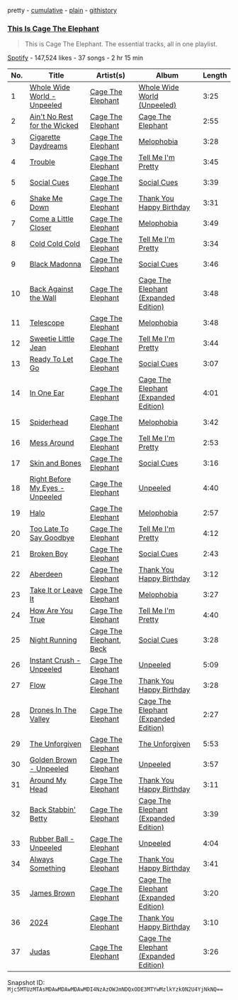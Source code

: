 pretty - [cumulative](/playlists/cumulative/37i9dQZF1DZ06evO1chrPy.md) - [plain](/playlists/plain/37i9dQZF1DZ06evO1chrPy) - [githistory](https://github.githistory.xyz/mackorone/spotify-playlist-archive/blob/main/playlists/plain/37i9dQZF1DZ06evO1chrPy)

### [This Is Cage The Elephant](https://open.spotify.com/playlist/37i9dQZF1DZ06evO1chrPy)

> This is Cage The Elephant\. The essential tracks, all in one playlist.

[Spotify](https://open.spotify.com/user/spotify) - 147,524 likes - 37 songs - 2 hr 15 min

| No. | Title | Artist(s) | Album | Length |
|---|---|---|---|---|
| 1 | [Whole Wide World \- Unpeeled](https://open.spotify.com/track/4sSWukSIqnxnUmvvA7ucFN) | [Cage The Elephant](https://open.spotify.com/artist/26T3LtbuGT1Fu9m0eRq5X3) | [Whole Wide World \(Unpeeled\)](https://open.spotify.com/album/7enBO2gOuKa46bzhA7oTsU) | 3:25 |
| 2 | [Ain't No Rest for the Wicked](https://open.spotify.com/track/3kb72STxc2959ZqsTwu52i) | [Cage The Elephant](https://open.spotify.com/artist/26T3LtbuGT1Fu9m0eRq5X3) | [Cage The Elephant](https://open.spotify.com/album/2vs5faN4o8NCNXAGLh3HJf) | 2:55 |
| 3 | [Cigarette Daydreams](https://open.spotify.com/track/2tznHmp70DxMyr2XhWLOW0) | [Cage The Elephant](https://open.spotify.com/artist/26T3LtbuGT1Fu9m0eRq5X3) | [Melophobia](https://open.spotify.com/album/4EK8gtQfdVsmDTji7gBFlz) | 3:28 |
| 4 | [Trouble](https://open.spotify.com/track/5n0CTysih20NYdT2S0Wpe8) | [Cage The Elephant](https://open.spotify.com/artist/26T3LtbuGT1Fu9m0eRq5X3) | [Tell Me I'm Pretty](https://open.spotify.com/album/0nW0w37lrQ87k7PLZvC4qJ) | 3:45 |
| 5 | [Social Cues](https://open.spotify.com/track/1KuVdyg8d6NlRhbpHxg5UF) | [Cage The Elephant](https://open.spotify.com/artist/26T3LtbuGT1Fu9m0eRq5X3) | [Social Cues](https://open.spotify.com/album/2VuZJsJBPLwg9BeQFQle8G) | 3:39 |
| 6 | [Shake Me Down](https://open.spotify.com/track/1Hb1IJ9bBCa6wo3fRtexnJ) | [Cage The Elephant](https://open.spotify.com/artist/26T3LtbuGT1Fu9m0eRq5X3) | [Thank You Happy Birthday](https://open.spotify.com/album/0WizSRN8LuMWhliou9PFlg) | 3:31 |
| 7 | [Come a Little Closer](https://open.spotify.com/track/4sebUbjqbcgDSwG6PbSGI0) | [Cage The Elephant](https://open.spotify.com/artist/26T3LtbuGT1Fu9m0eRq5X3) | [Melophobia](https://open.spotify.com/album/4EK8gtQfdVsmDTji7gBFlz) | 3:49 |
| 8 | [Cold Cold Cold](https://open.spotify.com/track/1Q3t9fWvHUXKsMmpD2XpUu) | [Cage The Elephant](https://open.spotify.com/artist/26T3LtbuGT1Fu9m0eRq5X3) | [Tell Me I'm Pretty](https://open.spotify.com/album/0nW0w37lrQ87k7PLZvC4qJ) | 3:34 |
| 9 | [Black Madonna](https://open.spotify.com/track/4Y6GIje3GErVRIq1Ff5BJq) | [Cage The Elephant](https://open.spotify.com/artist/26T3LtbuGT1Fu9m0eRq5X3) | [Social Cues](https://open.spotify.com/album/2VuZJsJBPLwg9BeQFQle8G) | 3:46 |
| 10 | [Back Against the Wall](https://open.spotify.com/track/0vz64VTiPPBpcmla0QvAI9) | [Cage The Elephant](https://open.spotify.com/artist/26T3LtbuGT1Fu9m0eRq5X3) | [Cage The Elephant \(Expanded Edition\)](https://open.spotify.com/album/7H814Cg8HV0qpoMheYbhNn) | 3:48 |
| 11 | [Telescope](https://open.spotify.com/track/0tkBOcK7oRVXQJY97zzSvr) | [Cage The Elephant](https://open.spotify.com/artist/26T3LtbuGT1Fu9m0eRq5X3) | [Melophobia](https://open.spotify.com/album/4EK8gtQfdVsmDTji7gBFlz) | 3:48 |
| 12 | [Sweetie Little Jean](https://open.spotify.com/track/4dpEYOPcmHNfvERbiajp3G) | [Cage The Elephant](https://open.spotify.com/artist/26T3LtbuGT1Fu9m0eRq5X3) | [Tell Me I'm Pretty](https://open.spotify.com/album/0nW0w37lrQ87k7PLZvC4qJ) | 3:44 |
| 13 | [Ready To Let Go](https://open.spotify.com/track/4UyAtnwhaKv7EG1BdkBYRI) | [Cage The Elephant](https://open.spotify.com/artist/26T3LtbuGT1Fu9m0eRq5X3) | [Social Cues](https://open.spotify.com/album/2VuZJsJBPLwg9BeQFQle8G) | 3:07 |
| 14 | [In One Ear](https://open.spotify.com/track/2VRJIIzbhhOGaxAhwCMfZX) | [Cage The Elephant](https://open.spotify.com/artist/26T3LtbuGT1Fu9m0eRq5X3) | [Cage The Elephant \(Expanded Edition\)](https://open.spotify.com/album/7H814Cg8HV0qpoMheYbhNn) | 4:01 |
| 15 | [Spiderhead](https://open.spotify.com/track/5r5Lj2MkgwQJz6TaBdL865) | [Cage The Elephant](https://open.spotify.com/artist/26T3LtbuGT1Fu9m0eRq5X3) | [Melophobia](https://open.spotify.com/album/4EK8gtQfdVsmDTji7gBFlz) | 3:42 |
| 16 | [Mess Around](https://open.spotify.com/track/0X0Lz7LwpiIWcdGqVWaxXD) | [Cage The Elephant](https://open.spotify.com/artist/26T3LtbuGT1Fu9m0eRq5X3) | [Tell Me I'm Pretty](https://open.spotify.com/album/0nW0w37lrQ87k7PLZvC4qJ) | 2:53 |
| 17 | [Skin and Bones](https://open.spotify.com/track/6ubPFMzlIg73d1jzzWcC8B) | [Cage The Elephant](https://open.spotify.com/artist/26T3LtbuGT1Fu9m0eRq5X3) | [Social Cues](https://open.spotify.com/album/2VuZJsJBPLwg9BeQFQle8G) | 3:16 |
| 18 | [Right Before My Eyes \- Unpeeled](https://open.spotify.com/track/7d6qX28ITEgBUhCJ86SeYq) | [Cage The Elephant](https://open.spotify.com/artist/26T3LtbuGT1Fu9m0eRq5X3) | [Unpeeled](https://open.spotify.com/album/4zpN41aGAYPWX3dzE19rH7) | 4:40 |
| 19 | [Halo](https://open.spotify.com/track/00CqEmnPLFKDhAb3cuu6Cs) | [Cage The Elephant](https://open.spotify.com/artist/26T3LtbuGT1Fu9m0eRq5X3) | [Melophobia](https://open.spotify.com/album/4EK8gtQfdVsmDTji7gBFlz) | 2:57 |
| 20 | [Too Late To Say Goodbye](https://open.spotify.com/track/48sc7vBJeNoCEQhxO3zYKA) | [Cage The Elephant](https://open.spotify.com/artist/26T3LtbuGT1Fu9m0eRq5X3) | [Tell Me I'm Pretty](https://open.spotify.com/album/0nW0w37lrQ87k7PLZvC4qJ) | 4:12 |
| 21 | [Broken Boy](https://open.spotify.com/track/0RbcDELsGTciLeMGsSdJAc) | [Cage The Elephant](https://open.spotify.com/artist/26T3LtbuGT1Fu9m0eRq5X3) | [Social Cues](https://open.spotify.com/album/2VuZJsJBPLwg9BeQFQle8G) | 2:43 |
| 22 | [Aberdeen](https://open.spotify.com/track/3L8sfv4Fb8pONhiMA4nAKJ) | [Cage The Elephant](https://open.spotify.com/artist/26T3LtbuGT1Fu9m0eRq5X3) | [Thank You Happy Birthday](https://open.spotify.com/album/0WizSRN8LuMWhliou9PFlg) | 3:12 |
| 23 | [Take It or Leave It](https://open.spotify.com/track/43O3Iu8mDJy10i6k8SVRXX) | [Cage The Elephant](https://open.spotify.com/artist/26T3LtbuGT1Fu9m0eRq5X3) | [Melophobia](https://open.spotify.com/album/4EK8gtQfdVsmDTji7gBFlz) | 3:27 |
| 24 | [How Are You True](https://open.spotify.com/track/6vcdiwrCVXnTLASFdjEV8r) | [Cage The Elephant](https://open.spotify.com/artist/26T3LtbuGT1Fu9m0eRq5X3) | [Tell Me I'm Pretty](https://open.spotify.com/album/0nW0w37lrQ87k7PLZvC4qJ) | 4:40 |
| 25 | [Night Running](https://open.spotify.com/track/0wSmZykDgah7GfaUNZUZCb) | [Cage The Elephant](https://open.spotify.com/artist/26T3LtbuGT1Fu9m0eRq5X3), [Beck](https://open.spotify.com/artist/3vbKDsSS70ZX9D2OcvbZmS) | [Social Cues](https://open.spotify.com/album/2VuZJsJBPLwg9BeQFQle8G) | 3:28 |
| 26 | [Instant Crush \- Unpeeled](https://open.spotify.com/track/5uB3cnt54x4akRQHVKVy3Z) | [Cage The Elephant](https://open.spotify.com/artist/26T3LtbuGT1Fu9m0eRq5X3) | [Unpeeled](https://open.spotify.com/album/4zpN41aGAYPWX3dzE19rH7) | 5:09 |
| 27 | [Flow](https://open.spotify.com/track/0MUzalPwRItswsuNThydQg) | [Cage The Elephant](https://open.spotify.com/artist/26T3LtbuGT1Fu9m0eRq5X3) | [Thank You Happy Birthday](https://open.spotify.com/album/0WizSRN8LuMWhliou9PFlg) | 3:28 |
| 28 | [Drones In The Valley](https://open.spotify.com/track/2Tv7qvpjiI3xnHdvBtGLoZ) | [Cage The Elephant](https://open.spotify.com/artist/26T3LtbuGT1Fu9m0eRq5X3) | [Cage The Elephant \(Expanded Edition\)](https://open.spotify.com/album/7H814Cg8HV0qpoMheYbhNn) | 2:27 |
| 29 | [The Unforgiven](https://open.spotify.com/track/0Iixb2jL2s6BMqHtwnhG8H) | [Cage The Elephant](https://open.spotify.com/artist/26T3LtbuGT1Fu9m0eRq5X3) | [The Unforgiven](https://open.spotify.com/album/20cAOeZEY6ja0JleCqSvzH) | 5:53 |
| 30 | [Golden Brown \- Unpeeled](https://open.spotify.com/track/5tZ9PdmbvEDrk6tIxFAUp0) | [Cage The Elephant](https://open.spotify.com/artist/26T3LtbuGT1Fu9m0eRq5X3) | [Unpeeled](https://open.spotify.com/album/4zpN41aGAYPWX3dzE19rH7) | 3:57 |
| 31 | [Around My Head](https://open.spotify.com/track/0oFCz4vOMbg9dRmV69K1vG) | [Cage The Elephant](https://open.spotify.com/artist/26T3LtbuGT1Fu9m0eRq5X3) | [Thank You Happy Birthday](https://open.spotify.com/album/0WizSRN8LuMWhliou9PFlg) | 3:11 |
| 32 | [Back Stabbin' Betty](https://open.spotify.com/track/60AGFQbS6ViLy1dcnL9427) | [Cage The Elephant](https://open.spotify.com/artist/26T3LtbuGT1Fu9m0eRq5X3) | [Cage The Elephant \(Expanded Edition\)](https://open.spotify.com/album/7H814Cg8HV0qpoMheYbhNn) | 3:39 |
| 33 | [Rubber Ball \- Unpeeled](https://open.spotify.com/track/65Fz2cM2BiIlBBlNbw5RtZ) | [Cage The Elephant](https://open.spotify.com/artist/26T3LtbuGT1Fu9m0eRq5X3) | [Unpeeled](https://open.spotify.com/album/4zpN41aGAYPWX3dzE19rH7) | 4:04 |
| 34 | [Always Something](https://open.spotify.com/track/3bpV86Ui1ND9aRU5uhQRRX) | [Cage The Elephant](https://open.spotify.com/artist/26T3LtbuGT1Fu9m0eRq5X3) | [Thank You Happy Birthday](https://open.spotify.com/album/0WizSRN8LuMWhliou9PFlg) | 3:41 |
| 35 | [James Brown](https://open.spotify.com/track/2bQv3yAOjVFO7hcVpqyyVc) | [Cage The Elephant](https://open.spotify.com/artist/26T3LtbuGT1Fu9m0eRq5X3) | [Cage The Elephant \(Expanded Edition\)](https://open.spotify.com/album/7H814Cg8HV0qpoMheYbhNn) | 3:20 |
| 36 | [2024](https://open.spotify.com/track/07UdfUFR3Ku3saas0hOJHL) | [Cage The Elephant](https://open.spotify.com/artist/26T3LtbuGT1Fu9m0eRq5X3) | [Thank You Happy Birthday](https://open.spotify.com/album/0WizSRN8LuMWhliou9PFlg) | 3:10 |
| 37 | [Judas](https://open.spotify.com/track/1X1XDc35sbtcUeTzKatuYf) | [Cage The Elephant](https://open.spotify.com/artist/26T3LtbuGT1Fu9m0eRq5X3) | [Cage The Elephant \(Expanded Edition\)](https://open.spotify.com/album/7H814Cg8HV0qpoMheYbhNn) | 3:26 |

Snapshot ID: `Mjc5MTUzMTAsMDAwMDAwMDAwMDI4NzAzOWJmNDQxODE3MTYwMzlkYzk0N2U4YjNkNQ==`
